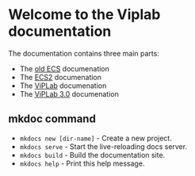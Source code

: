 # Welcome to the Viplab documentation


The documentation contains three main parts:

- The [old ECS](/rest/index.md) documenation
- The [ECS2](/ecs2/index.md) documenation
- The [ViPLab](/viplab/index.md) documenation
- The [ViPLab 3.0](/viplab3.0/index.md) documenation

## mkdoc command

* `mkdocs new [dir-name]` - Create a new project.
* `mkdocs serve` - Start the live-reloading docs server.
* `mkdocs build` - Build the documentation site.
* `mkdocs help` - Print this help message.


